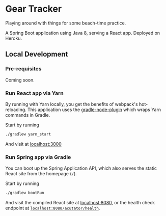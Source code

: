 # Gear Tracker
Playing around with things for some beach-time practice.

A Spring Boot application using Java 8, serving a React app. Deployed on Heroku.

## Local Development

### Pre-requisites
Coming soon.

### Run React app via Yarn
By running with Yarn locally, you get the benefits of webpack's hot-reloading. This application uses the [gradle-node-plugin](https://github.com/node-gradle/gradle-node-plugin) which wraps Yarn commands in Gradle.

Start by running
```bash
./gradlew yarn_start
```
And visit at [localhost:3000](localhost:3000)

### Run Spring app via Gradle
You can boot up the Spring Application API, which also serves the static React site from the homepage (`/`).

Start by running
```bash
./gradlew bootRun
```

And visit the compiled React site at [localhost:8080](localhost:8080), or the health check endpoint at [`localhost:8080/acutator/health`](localhost:8080/acutator/health).
